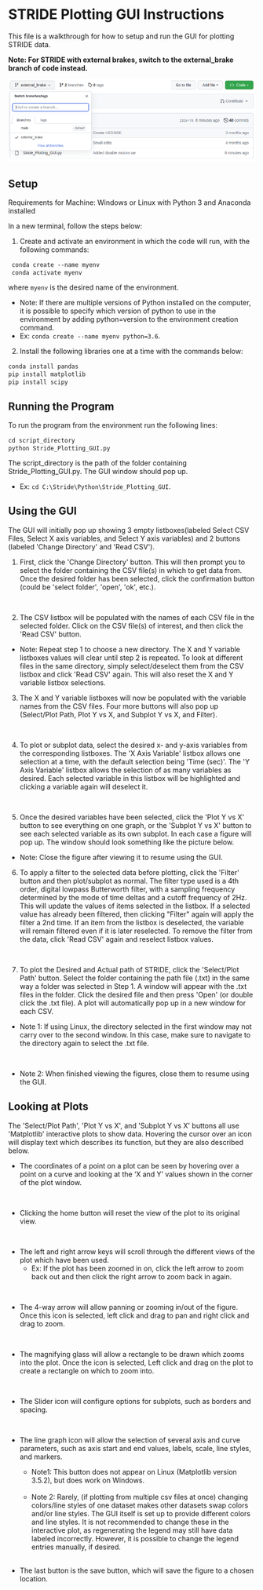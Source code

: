 # STRIDE Plotting GUI Instructions

This file is a walkthrough for how to setup and run the GUI for plotting STRIDE data.

**Note: For STRIDE with external brakes, switch to the external_brake branch of code instead.**

![img1](./images/Switch_Code_Branch.png)

Setup
---
Requirements for Machine: Windows or Linux with Python 3 and Anaconda installed

In a new terminal, follow the steps below:
1. Create and activate an environment in which the code will run, with the following commands: 

```
 conda create --name myenv
 conda activate myenv
```
where `myenv` is the desired name of the environment. 

* Note: If there are multiple versions of Python installed on the computer, it is possible to specify which version of python to use in the environment by adding python=version to the environment creation command.  
* Ex: `conda create --name myenv python=3.6`.


2. Install the following libraries one at a time with the commands below:
  
```
conda install pandas
pip install matplotlib
pip install scipy
```

Running the Program
---
To run the program from the environment run the following lines: 
```
cd script_directory
python Stride_Plotting_GUI.py
```
The script_directory is the path of the folder containing Stride_Plotting_GUI.py. The GUI window should pop up. 
* Ex: `cd C:\Stride\Python\Stride_Plotting_GUI`.

Using the GUI
---
The GUI will initially pop up showing 3 empty listboxes(labeled Select CSV Files, Select X axis variables, and Select Y axis variables) and 2 buttons (labeled 'Change Directory' and 'Read CSV').

1. First, click the 'Change Directory' button. This will then prompt you to select the folder containing the CSV file(s) in which to get data from. Once the desired folder has been selected, click the confirmation button (could be 'select folder', 'open', 'ok', etc.). 
<br/>

2. The CSV listbox will be populated with the names of each CSV file in the selected folder. Click on the CSV file(s) of interest, and then click the 'Read CSV' button.

* Note: Repeat step 1 to choose a new directory. The X and Y variable listboxes values will clear until step 2 is repeated. To look at different files in the same directory, simply select/deselect them from the CSV listbox and click 'Read CSV' again. This will also reset the X and Y variable listbox selections. 

3. The X and Y variable listboxes will now be populated with the variable names from the CSV files. Four more buttons will also pop up (Select/Plot Path, Plot Y vs X, and Subplot Y vs X, and Filter).
<br/>

4. To plot or subplot data, select the desired x- and y-axis variables from the corresponding listboxes. The 'X Axis Variable' listbox allows one selection at a time, with the default selection being 'Time (sec)'. The 'Y Axis Variable' listbox allows the selection of as many variables as desired. Each selected variable in this listbox will be highlighted and clicking a variable again will deselect it.  
<br/>

5. Once the desired variables have been selected, click the 'Plot Y vs X' button to see everything on one graph, or the 'Subplot Y vs X' button to see each selected variable as its own subplot. In each case a figure will pop up. The window should look something like the picture below. 

* Note: Close the figure after viewing it to resume using the GUI.

6. To apply a filter to the selected data before plotting, click the 'Filter' button and then plot/subplot as normal. The filter type used is a 4th order, digital lowpass Butterworth filter, with a sampling frequency determined by the mode of time deltas and a cutoff frequency of 2Hz. This will update the values of items selected in the listbox. If a selected value has already been filtered, then clicking "Filter" again will apply the filter a 2nd time. If an item from the listbox is deselected, the variable will remain filtered even if it is later reselected. To remove the filter from the data, click 'Read CSV' again and reselect listbox values. 
<br/> 

7. To plot the Desired and Actual path of STRIDE, click the 'Select/Plot Path' button. Select the folder containing the path file (.txt) in the same way a folder was selected in Step 1. A window will appear with the .txt files in the folder. Click the desired file and then press 'Open' (or double click the .txt file). A plot will automatically pop up in a new window for each CSV.  

* Note 1: If using Linux, the directory selected in the first window may not carry over to the second window. In this case, make sure to navigate to the directory again to select the .txt file.  
<br/>

* Note 2: When finished viewing the figures, close them to resume using the GUI. 

Looking at Plots
---
The 'Select/Plot Path', 'Plot Y vs X', and 'Subplot Y vs X' buttons all use 'Matplotlib' interactive plots to show data. Hovering the cursor over an icon will display text which describes its function, but they are also described below. 

- The coordinates of a point on a plot can be seen by hovering over a point on a curve and looking at the ‘X and Y’ values shown in the corner of the plot window. 
<br/>

- Clicking the home button will reset the view of the plot to its original view.
<br/>

- The left and right arrow keys will scroll through the different views of the plot which have been used.  
    *  Ex: If the plot has been zoomed in on, click the left arrow to zoom back out and then click the right arrow to zoom back in again.
<br/>

- The 4-way arrow will allow panning or zooming in/out of the figure. Once this icon is selected, left click and drag to pan and right click and drag to zoom. 
<br/>

- The magnifying glass will allow a rectangle to be drawn which zooms into the plot. Once the icon is selected, Left click and drag on the plot to create a rectangle on which to zoom into. 
<br/>

- The Slider icon will configure options for subplots, such as borders and spacing. 
<br/>

- The line graph icon will allow the selection of several axis and curve parameters, such as axis start and end values, labels, scale, line styles, and markers. 

    * Note1: This button does not appear on Linux (Matplotlib version 3.5.2), but does work on Windows.
    <br/>

    * Note 2: Rarely, (if plotting from multiple csv files at once) changing colors/line styles of one dataset makes other datasets swap colors and/or line styles. The GUI itself is set up to provide different colors and line styles. It is not recommended to change these in the interactive plot, as regenerating the legend may still have data labeled incorrectly. However, it is possible to change the legend entries manually, if desired. 
    <br/>

- The last button is the save button, which will save the figure to a chosen location.